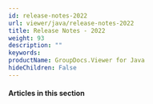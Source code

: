 ```yaml
---
id: release-notes-2022
url: viewer/java/release-notes-2022
title: Release Notes - 2022
weight: 93
description: ""
keywords: 
productName: GroupDocs.Viewer for Java
hideChildren: False
---
```

#### Articles in this section